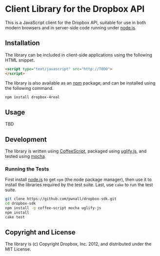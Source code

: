 # Client Library for the Dropbox API

This is a JavaScript client for the Dropbox API, suitable for use in both
modern browsers and in server-side code running under
[node.js](http://nodejs.org/).


## Installation

The library can be included in client-side applications using the following
HTML snippet.

```html
<script type="text/javascript" src="http://TODO">
</script>
```

The library is also available as an [npm](http://npmjs.org/) package, and can
be installed using the following command.

```bash
npm install dropbox-4real
```


## Usage

TBD


## Development

The library is written using [CoffeeScript](http://coffeescript.org/), packaged
using [uglify.js](https://github.com/mishoo/UglifyJS/), and tested using
[mocha](http://visionmedia.github.com/mocha/).


### Running the Tests

First install [node.js](http://nodejs.org/#download) to get `npm` (the node
package manager), then use it to install the libraries required by the test
suite. Last, use `cake` to run the test suite.

```bash
git clone https://github.com/pwnall/dropbox-sdk.git
cd dropbox-sdk
npm install -g coffee-script mocha uglify-js
npm install
cake test
```


## Copyright and License

The library is (c) Copyright Dropbox, Inc. 2012, and distributed under the MIT
License.

